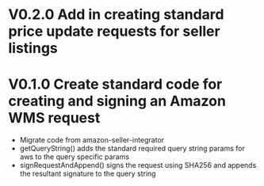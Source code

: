 # V0.2.0 Add in creating standard price update requests for seller listings

# V0.1.0 Create standard code for creating and signing an Amazon WMS request
- Migrate code from amazon-seller-integrator
- getQueryString() adds the standard required query string params for aws to the query specific params
- signRequestAndAppend() signs the request using SHA256 and appends the resultant signature to the query string  